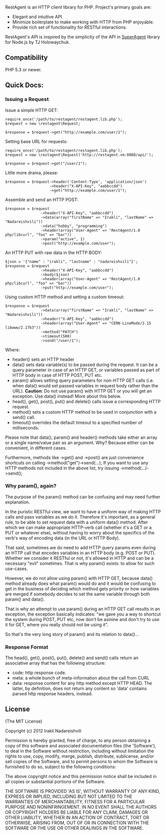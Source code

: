 RestAgent is an HTTP client library for PHP. Project's primary goals are: 

* Elegant and intuitive API. 
* Minimize boilerplate to make working with HTTP from PHP enjoyable.
* Provide rich set of functionality for RESTful interactions.

RestAgent's API is inspired by the simplicity of the API in [SuperAgent](https://github.com/visionmedia/superagent) library for Node.js by TJ Holowaychuk.

## Compatibility

PHP 5.3 or newer.

## Quick Docs:

### Issuing a Request

Issue a simple HTTP GET:

    require_once('/path/to/restagent/restagent.lib.php');
    $request = new \restagent\Request;
    
    $response = $request->get("http://example.com/user/1");

Setting base URL for requests:

    require_once('/path/to/restagent/restagent.lib.php');
    $request = new \restagent\Request('http://restagent.vm:8080/api/');
    
    $response = $request->get("/user/1");

Little more drama, please:

    $response = $request->header('Content-Type', 'application/json')
                        ->header("X-API-Key", "aabbccdd")
                        ->get("http://example.com/user/1");

Assemble and send an HTTP POST:

    $response = $request
                    ->header("X-API-Key", "aabbccdd")
                    ->data(array("firstName" => "Irakli", "lastName" => "Nadareishvili"))
                    ->data("hobby", "programming")
                    ->header(array("User-Agent" => "RestAgent/1.0 php/libcurl", "foo" => "bar"))
                    ->param("active", 1)
                    ->post("http://example.com/user");

An HTTP PUT with raw data in the HTTP BODY:

    $json = '{"name" : "irakli", "lastname" : "nadareishvili"}';
    $response = $request
                    ->header("X-API-Key", "aabbccdd")
                    ->body($json)
                    ->header(array("User-Agent" => "RestAgent/1.0 php/libcurl", "foo" => "bar"))
                    ->put("http://example.com/user");

Using custom HTTP method and setting a custom timeout:

    $response = $request
                    ->data(array("firstName" => "Irakli", "lastName" => "Nadareishvili"))
                    ->header("X-API-Key", "aabbccdd")
                    ->header(array("User-Agent" => "CERN-LineMode/2.15 libwww/2.17b3"))
                    ->method("PATCH")
                    ->timeout(500)
                    ->send("/user/1");


Where:

* header() sets an HTTP header
* data() sets data variable(s) to be passed during the request. It can be a query parameter in case of an HTTP GET, or
variables passed as part of HTTP body in case of HTTP POST, PUT etc.
* param() allows setting query parameters for non-HTTP GET calls (i.e. when data() would set passed variables in request
body rather than the URL). **Caution**: Do not use param() with HTTP GET or you will get an exception. Use data() instead!
More about this below.
* head(), get(), post(), put() and delete() calls issue a corresponding HTTP request.
* method() sets a custom HTTP method to be used in conjunction with a send() call.
* timeout() overrides the default timeout to a specified number of milliseconds.

Please note that data(), param() and header() methods take either an array or a single name/value pair as an argument.
Why? Because either can be convenient, in different cases.

Furthermore, methods like ->get() and ->post() are just convenience shortcuts on calling ->method("get")->send(...);
If you want to use any HTTP methods not included in the above list, try issuing ->method(...)->send();

### Why param(), again?

The purpose of the param() method can be confusing and may need further explanation. 

In the puristic RESTful view, we want to have a uniform way of making HTTP calls and pass variables as we
do it. Therefore it's important, as a general rule, to be able to set request data with a uniform data() method. After 
which  we can make appropriate HTTP-verb call (whether it's a GET or a PUT or whatever else), without having to worry
about the specifics of the verb's way of encoding data (in the URL or HTTP Body).

That said, sometimes we do need to add HTTP query params even during an HTTP call that encodes variables in an HTTP
body (e.g. POST or PUT). Whether we consider it RESTful or not, it's allowed in HTTP and can be a necessary
"evil" sometimes. That is why param() exists: to allow for such use-cases.

However, we do not allow using param() with HTTP GET, because data() method already does what param() would do and it would
be confusing to get in the business of deciding which method gets priority or how variables are merged if somebody
decides to set the same variable through both param() and data().

That is why an attempt to use param() during an HTTP GET call results in an exception, the exception basically
indicates: "we gave you a way to shortcut the system during POST, PUT etc, now don't be asinine and don't try to
use it for GET, where you really should not be using it".

So that's the very long story of param() and its relation to data()...

### Response Format

The head(), get(), post(), put(), delete() and send() calls return an associative array that has the following structure:

* code: http response code.
* meta: a whole bunch of meta-information about the call from CURL
* data: response content for any http method except HTTP HEAD. The latter, by definition, does not return any content
so 'data' contains parsed http response headers, instead.


## License

(The MIT License)

Copyright (c) 2012 Irakli Nadareishvili

Permission is hereby granted, free of charge, to any person obtaining
a copy of this software and associated documentation files (the
'Software'), to deal in the Software without restriction, including
without limitation the rights to use, copy, modify, merge, publish,
distribute, sublicense, and/or sell copies of the Software, and to
permit persons to whom the Software is furnished to do so, subject to
the following conditions:

The above copyright notice and this permission notice shall be
included in all copies or substantial portions of the Software.

THE SOFTWARE IS PROVIDED 'AS IS', WITHOUT WARRANTY OF ANY KIND,
EXPRESS OR IMPLIED, INCLUDING BUT NOT LIMITED TO THE WARRANTIES OF
MERCHANTABILITY, FITNESS FOR A PARTICULAR PURPOSE AND NONINFRINGEMENT.
IN NO EVENT SHALL THE AUTHORS OR COPYRIGHT HOLDERS BE LIABLE FOR ANY
CLAIM, DAMAGES OR OTHER LIABILITY, WHETHER IN AN ACTION OF CONTRACT,
TORT OR OTHERWISE, ARISING FROM, OUT OF OR IN CONNECTION WITH THE
SOFTWARE OR THE USE OR OTHER DEALINGS IN THE SOFTWARE.
